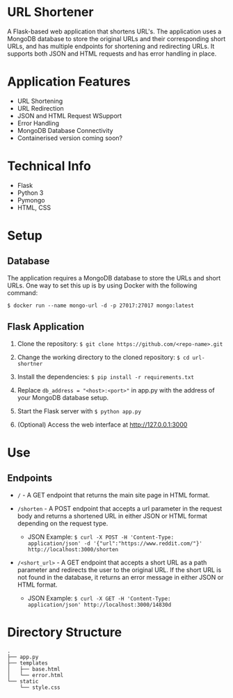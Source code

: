 # URL Shortener
A Flask-based web application that shortens URL's. The application uses a MongoDB database to store the original URLs and their corresponding short URLs, and has multiple endpoints for shortening and redirecting URLs. It supports both JSON and HTML requests and has error handling in place.

# Application Features
- URL Shortening
- URL Redirection
- JSON and HTML Request WSupport
- Error Handling
- MongoDB Database Connectivity
- Containerised version coming soon?

# Technical Info
- Flask
- Python 3 
- Pymongo
- HTML, CSS

# Setup
## Database
The application requires a MongoDB database to store the URLs and short URLs. 
One way to set this up is by using Docker with the following command:

`$ docker run --name mongo-url -d -p 27017:27017 mongo:latest    `


## Flask Application
1. Clone the repository: `$ git clone https://github.com/<repo-name>.git`

2. Change the working directory to the cloned repository: `$ cd url-shortner`

3. Install the dependencies: `$ pip install -r requirements.txt`

5. Replace `db_address = "<host>:<port>"` in app.py with the address of your MongoDB database setup.

4. Start the Flask server with `$ python app.py`

5. (Optional) Access the web interface at http://127.0.0.1:3000

# Use
## Endpoints

- `/` - A GET endpoint that returns the main site page in HTML format.

- `/shorten` - A POST endpoint that accepts a url parameter in the request body and returns a shortened URL in either JSON or HTML format depending on the request type.
    - JSON Example: `$ curl -X POST -H 'Content-Type: application/json' -d '{"url":"https://www.reddit.com/"}' http://localhost:3000/shorten`

- `/<short_url>` - A GET endpoint that accepts a short URL as a path parameter and redirects the user to the original URL. If the short URL is not found in the database, it returns an error message in either JSON or HTML format.
    - JSON Example: `$ curl -X GET -H 'Content-Type: application/json' http://localhost:3000/14830d`

# Directory Structure
```
.
├── app.py
├── templates
│   ├── base.html
│   └── error.html
└── static
    └── style.css
```
